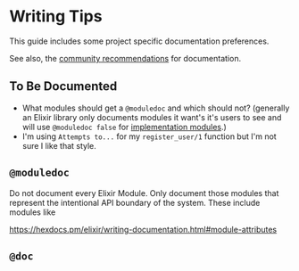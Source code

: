 # Writing Tips

This guide includes some project specific documentation preferences.

See also, the [community recommendations](https://hexdocs.pm/elixir/writing-documentation.html#recommendations) for documentation.

## To Be Documented

- What modules should get a `@moduledoc` and which should not? (generally an Elixir library only documents modules it want's it's users to see and will use `@moduledoc false` for [implementation modules](https://github.com/elixir-ecto/ecto/blob/cd0f70b4cdd949767ea7cbe7d635e70917384b38/lib/ecto/repo/transaction.ex#L2).)
- I'm using `Attempts to...` for my `register_user/1` function but I'm not sure I like that style.

## `@moduledoc`

Do not document every Elixir Module. Only document those modules that represent the intentional API boundary of the system. These include modules like 

<https://hexdocs.pm/elixir/writing-documentation.html#module-attributes>

## `@doc`
